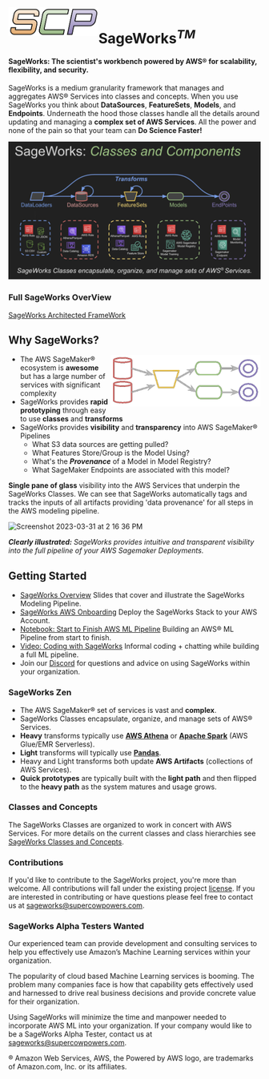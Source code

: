 <img align="left" src="docs/images/scp.png" width="180">

# SageWorks<sup><i>TM</i></sup>

#### SageWorks: The scientist's workbench powered by AWS® for scalability, flexibility, and security.

SageWorks is a medium granularity framework that manages and aggregates AWS® Services into classes and concepts. When you use SageWorks you think about **DataSources**, **FeatureSets**, **Models**, and **Endpoints**. Underneath the hood those classes handle all the details around updating and managing a **complex set of AWS Services**. All the power and none of the pain so that your team can **Do Science Faster!**

<img src="docs/images/sageworks_concepts.png">

### Full SageWorks OverView
[SageWorks Architected FrameWork](https://docs.google.com/presentation/d/1ZiSy4ulEx5gfNQS76yRv8vgkehJ9gXRJ1PulutLKzis/edit?usp=sharing)


## Why SageWorks?

<img align="right" src="docs/images/graph_representation.png" width="300">

- The AWS SageMaker® ecosystem is **awesome** but has a large number of services with significant complexity
- SageWorks provides **rapid prototyping** through easy to use **classes** and **transforms**
- SageWorks provides **visibility** and **transparency** into AWS SageMaker® Pipelines
    - What S3 data sources are getting pulled?
    - What Features Store/Group is the Model Using?
    - What's the ***Provenance*** of a Model in Model Registry?
    - What SageMaker Endpoints are associated with this model?


**Single pane of glass** visibility into the AWS Services that underpin the SageWorks Classes. We can see that SageWorks automatically tags and tracks the inputs of all artifacts providing 'data provenance' for all steps in the AWS modeling pipeline.

<img width="1000" alt="Screenshot 2023-03-31 at 2 16 36 PM" src="https://user-images.githubusercontent.com/4806709/229222245-59e342c1-7254-47de-a453-268448643143.png">

<i><b> Clearly illustrated:</b> SageWorks provides intuitive and transparent visibility into the full pipeline of your AWS Sagemaker Deployments.</i>


## Getting Started
- [SageWorks Overview](https://docs.google.com/presentation/d/1ZiSy4ulEx5gfNQS76yRv8vgkehJ9gXRJ1PulutLKzis/edit?usp=sharing) Slides that cover and illustrate the SageWorks Modeling Pipeline.
- [SageWorks AWS Onboarding](https://github.com/SuperCowPowers/sageworks/wiki/Onboarding-SageWorks-to-AWS) Deploy the SageWorks Stack to your AWS Account. 
- [Notebook: Start to Finish AWS ML Pipeline](https://nbviewer.org/github/SuperCowPowers/sageworks/blob/main/notebooks/ML_Pipeline_with_SageWorks.ipynb) Building an AWS® ML Pipeline from start to finish.
- [Video: Coding with SageWorks](https://drive.google.com/file/d/1iO7IuQtTYdx4BtQjxv9lI1aVJ2ZcAo43/view?usp=sharing) Informal coding + chatting while building a full ML pipeline.
- Join our [Discord](https://discord.gg/WHAJuz8sw8) for questions and advice on using SageWorks within your organization.

### SageWorks Zen
- The AWS SageMaker® set of services is vast and **complex**.
- SageWorks Classes encapsulate, organize, and manage sets of AWS® Services.
- **Heavy** transforms typically use **[AWS Athena](https://aws.amazon.com/athena/)** or **[Apache Spark](https://spark.apache.org/)** (AWS Glue/EMR Serverless).
- **Light** transforms will typically use **[Pandas](https://pandas.pydata.org/)**.
- Heavy and Light transforms both update **AWS Artifacts** (collections of AWS Services).
- **Quick prototypes** are typically built with the **light path** and then flipped to the **heavy path** as the system matures and usage grows.

### Classes and Concepts
The SageWorks Classes are organized to work in concert with AWS Services. For more details on the current classes and class hierarchies see [SageWorks Classes and Concepts](docs/sageworks_classes_concepts.md).

### Contributions
If you'd like to contribute to the SageWorks project, you're more than welcome. All contributions will fall under the existing project [license](https://github.com/SuperCowPowers/sageworks/blob/main/LICENSE). If you are interested in contributing or have questions please feel free to contact us at [sageworks@supercowpowers.com](mailto:sageworks@supercowpowers.com).


### SageWorks Alpha Testers Wanted
Our experienced team can provide development and consulting services to help you effectively use Amazon’s Machine Learning services within your organization.

The popularity of cloud based Machine Learning services is booming. The problem many companies face is how that capability gets effectively used and harnessed to drive real business decisions and provide concrete value for their organization.

Using SageWorks will minimize the time and manpower needed to incorporate AWS ML into your organization. If your company would like to be a SageWorks Alpha Tester, contact us at [sageworks@supercowpowers.com](mailto:sageworks@supercowpowers.com).

® Amazon Web Services, AWS, the Powered by AWS logo, are trademarks of Amazon.com, Inc. or its affiliates.
